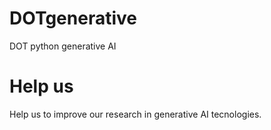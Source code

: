 # DOTgenerative
DOT python generative AI


# Help us
Help us to improve our research in generative AI tecnologies.
